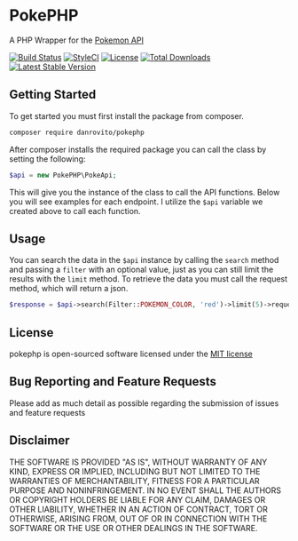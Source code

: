 # PokePHP

A PHP Wrapper for the [Pokemon API](https://pokeapi.co/)

[![Build Status](https://travis-ci.org/danrovito/pokephp.svg?branch=master)](https://travis-ci.org/danrovito/pokephp) [![StyleCI](https://styleci.io/repos/59025645/shield?branch=master)](https://styleci.io/repos/59025645) [![License](https://poser.pugx.org/danrovito/pokephp/license?format=flat-square)](https://packagist.org/packages/danrovito/pokephp) [![Total Downloads](https://poser.pugx.org/danrovito/pokephp/downloads?format=flat-square)](https://packagist.org/packages/danrovito/pokephp) [![Latest Stable Version](https://poser.pugx.org/danrovito/pokephp/v/stable?format=flat-square)](https://packagist.org/packages/danrovito/pokephp)

## Getting Started

To get started you must first install the package from composer.

```bash
composer require danrovito/pokephp
```

After composer installs the required package you can call the class by setting the following:

```php
$api = new PokePHP\PokeApi;
```

This will give you the instance of the class to call the API functions.  Below you will see examples for each endpoint.  I utilize the `$api` variable we created above to call each function.

## Usage

You can search the data in the `$api` instance by calling the `search` method and passing a `filter` with an optional value, just as you can still limit the results with the `limit` method. To retrieve the data you must call the request method, which will return a json.

```php
$response = $api->search(Filter::POKEMON_COLOR, 'red')->limit(5)->request();

```

## License

pokephp is open-sourced software licensed under the [MIT license](http://opensource.org/licenses/MIT)

## Bug Reporting and Feature Requests

Please add as much detail as possible regarding the submission of issues and feature requests

## Disclaimer

THE SOFTWARE IS PROVIDED "AS IS", WITHOUT WARRANTY OF ANY KIND, EXPRESS OR IMPLIED, INCLUDING BUT NOT LIMITED TO THE WARRANTIES OF MERCHANTABILITY, FITNESS FOR A PARTICULAR PURPOSE AND NONINFRINGEMENT. IN NO EVENT SHALL THE AUTHORS OR COPYRIGHT HOLDERS BE LIABLE FOR ANY CLAIM, DAMAGES OR OTHER LIABILITY, WHETHER IN AN ACTION OF CONTRACT, TORT OR OTHERWISE, ARISING FROM, OUT OF OR IN CONNECTION WITH THE SOFTWARE OR THE USE OR OTHER DEALINGS IN THE SOFTWARE.
